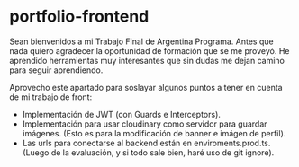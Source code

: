 # portfolio-frontend

Sean bienvenidos a mi Trabajo Final de Argentina Programa. Antes que nada quiero agradecer la oportunidad de formación que se me proveyó. He aprendido herramientas muy interesantes que sin dudas me dejan camino para seguir aprendiendo.

Aprovecho este apartado para soslayar algunos puntos a tener en cuenta de mi trabajo de front:

- Implementación de JWT (con Guards e Interceptors).
- Implementación para usar cloudinary como servidor para guardar imágenes. (Esto es para la modificación de banner e imágen de perfil). 
- Las urls para conectarse al backend están en enviroments.prod.ts. (Luego de la evaluación, y si todo sale bien, haré uso de git ignore). 
